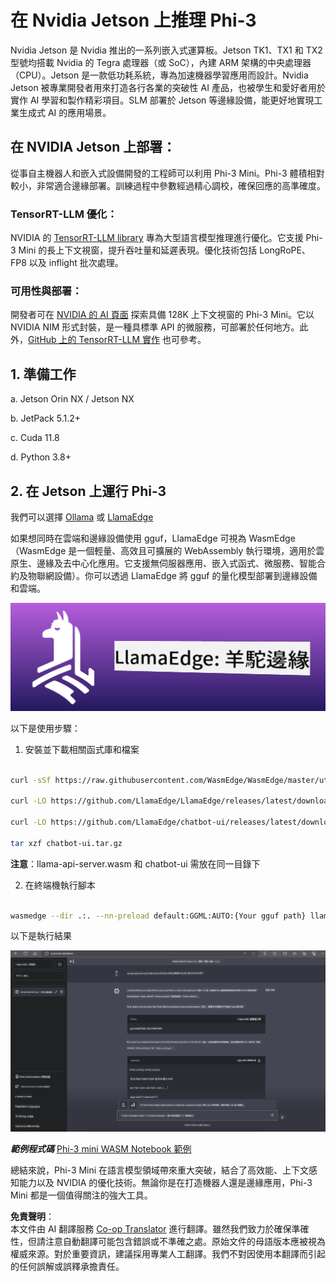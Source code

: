 <!--
CO_OP_TRANSLATOR_METADATA:
{
  "original_hash": "be4101a30d98e95a71d42c276e8bcd37",
  "translation_date": "2025-07-16T20:40:06+00:00",
  "source_file": "md/01.Introduction/03/Jetson_Inference.md",
  "language_code": "hk"
}
-->
# **在 Nvidia Jetson 上推理 Phi-3**

Nvidia Jetson 是 Nvidia 推出的一系列嵌入式運算板。Jetson TK1、TX1 和 TX2 型號均搭載 Nvidia 的 Tegra 處理器（或 SoC），內建 ARM 架構的中央處理器（CPU）。Jetson 是一款低功耗系統，專為加速機器學習應用而設計。Nvidia Jetson 被專業開發者用來打造各行各業的突破性 AI 產品，也被學生和愛好者用於實作 AI 學習和製作精彩項目。SLM 部署於 Jetson 等邊緣設備，能更好地實現工業生成式 AI 的應用場景。

## 在 NVIDIA Jetson 上部署：
從事自主機器人和嵌入式設備開發的工程師可以利用 Phi-3 Mini。Phi-3 體積相對較小，非常適合邊緣部署。訓練過程中參數經過精心調校，確保回應的高準確度。

### TensorRT-LLM 優化：
NVIDIA 的 [TensorRT-LLM library](https://github.com/NVIDIA/TensorRT-LLM?WT.mc_id=aiml-138114-kinfeylo) 專為大型語言模型推理進行優化。它支援 Phi-3 Mini 的長上下文視窗，提升吞吐量和延遲表現。優化技術包括 LongRoPE、FP8 以及 inflight 批次處理。

### 可用性與部署：
開發者可在 [NVIDIA 的 AI 頁面](https://www.nvidia.com/en-us/ai-data-science/generative-ai/) 探索具備 128K 上下文視窗的 Phi-3 Mini。它以 NVIDIA NIM 形式封裝，是一種具標準 API 的微服務，可部署於任何地方。此外，[GitHub 上的 TensorRT-LLM 實作](https://github.com/NVIDIA/TensorRT-LLM) 也可參考。

## **1. 準備工作**

a. Jetson Orin NX / Jetson NX

b. JetPack 5.1.2+

c. Cuda 11.8

d. Python 3.8+

## **2. 在 Jetson 上運行 Phi-3**

我們可以選擇 [Ollama](https://ollama.com) 或 [LlamaEdge](https://llamaedge.com)

如果想同時在雲端和邊緣設備使用 gguf，LlamaEdge 可視為 WasmEdge（WasmEdge 是一個輕量、高效且可擴展的 WebAssembly 執行環境，適用於雲原生、邊緣及去中心化應用。它支援無伺服器應用、嵌入式函式、微服務、智能合約及物聯網設備）。你可以透過 LlamaEdge 將 gguf 的量化模型部署到邊緣設備和雲端。

![llamaedge](../../../../../translated_images/llamaedge.e9d6ff96dff11cf729d0c895601ffb284d46998dd44022f5a3ebd3745c91e7db.hk.jpg)

以下是使用步驟：

1. 安裝並下載相關函式庫和檔案

```bash

curl -sSf https://raw.githubusercontent.com/WasmEdge/WasmEdge/master/utils/install.sh | bash -s -- --plugin wasi_nn-ggml

curl -LO https://github.com/LlamaEdge/LlamaEdge/releases/latest/download/llama-api-server.wasm

curl -LO https://github.com/LlamaEdge/chatbot-ui/releases/latest/download/chatbot-ui.tar.gz

tar xzf chatbot-ui.tar.gz

```

**注意**：llama-api-server.wasm 和 chatbot-ui 需放在同一目錄下

2. 在終端機執行腳本

```bash

wasmedge --dir .:. --nn-preload default:GGML:AUTO:{Your gguf path} llama-api-server.wasm -p phi-3-chat

```

以下是執行結果

![llamaedgerun](../../../../../translated_images/llamaedgerun.bed921516c9a821cf23486eee46e18241c442f862976040c2681b36b905125a6.hk.png)

***範例程式碼*** [Phi-3 mini WASM Notebook 範例](https://github.com/Azure-Samples/Phi-3MiniSamples/tree/main/wasm)

總結來說，Phi-3 Mini 在語言模型領域帶來重大突破，結合了高效能、上下文感知能力以及 NVIDIA 的優化技術。無論你是在打造機器人還是邊緣應用，Phi-3 Mini 都是一個值得關注的強大工具。

**免責聲明**：  
本文件由 AI 翻譯服務 [Co-op Translator](https://github.com/Azure/co-op-translator) 進行翻譯。雖然我們致力於確保準確性，但請注意自動翻譯可能包含錯誤或不準確之處。原始文件的母語版本應被視為權威來源。對於重要資訊，建議採用專業人工翻譯。我們不對因使用本翻譯而引起的任何誤解或誤釋承擔責任。